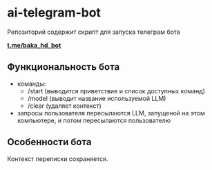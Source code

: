 # ai-telegram-bot

Репозиторий содержит скрипт для запуска телеграм бота

**[t.me/baka_hd_bot](https://t.me/baka_hd_bot)**

## Функциональность бота
* команды: 
   - /start (выводится приветствие и список доступных команд)
   - /model (выводит название используемой LLM)
   - /clear (удаляет контекст)
* запросы пользователя пересылаются LLM, запущеной на этом компьютере, и потом пересылаются пользователю

## Особенности бота
Контекст переписки сохраняется.
